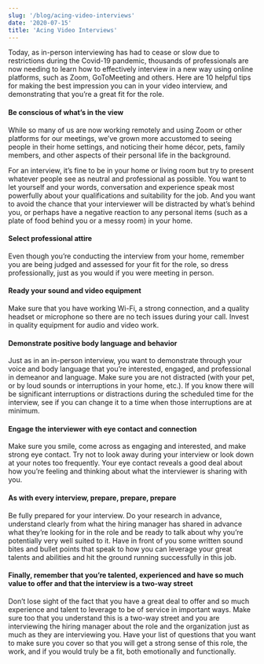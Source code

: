 ```yaml
---
slug: '/blog/acing-video-interviews'
date: '2020-07-15'
title: 'Acing Video Interviews'
---
```


Today, as in-person interviewing has had to cease or slow due to restrictions during the Covid-19 pandemic, thousands of professionals are now needing to learn how to effectively interview in a new way using online platforms, such as Zoom, GoToMeeting and others.
Here are 10 helpful tips for making the best impression you can in your video interview, and demonstrating that you’re a great fit for the role.

#### Be conscious of what’s in the view

While so many of us are now working remotely and using Zoom or other platforms for our meetings, we’ve grown more accustomed to seeing people in their home settings, and noticing their home décor, pets, family members, and other aspects of their personal life in the background.

For an interview, it’s fine to be in your home or living room but try to present whatever people see as neutral and professional as possible. You want to let yourself and your words, conversation and experience speak most powerfully about your qualifications and suitability for the job. And you want to avoid the chance that your interviewer will be distracted by what’s behind you, or perhaps have a negative reaction to any personal items (such as a plate of food behind you or a messy room) in your home.

#### Select professional attire

Even though you’re conducting the interview from your home, remember you are being judged and assessed for your fit for the role, so dress professionally, just as you would if you were meeting in person.

#### Ready your sound and video equipment

Make sure that you have working Wi-Fi, a strong connection, and a quality headset or microphone so there are no tech issues during your call. Invest in quality equipment for audio and video work.

#### Demonstrate positive body language and behavior

Just as in an in-person interview, you want to demonstrate through your voice and body language that you’re interested, engaged, and professional in demeanor and language. Make sure you are not distracted (with your pet, or by loud sounds or interruptions in your home, etc.). If you know there will be significant interruptions or distractions during the scheduled time for the interview, see if you can change it to a time when those interruptions are at minimum.

#### Engage the interviewer with eye contact and connection

Make sure you smile, come across as engaging and interested, and make strong eye contact. Try not to look away during your interview or look down at your notes too frequently. Your eye contact reveals a good deal about how you’re feeling and thinking about what the interviewer is sharing with you.

#### As with every interview, prepare, prepare, prepare

Be fully prepared for your interview. Do your research in advance, understand clearly from what the hiring manager has shared in advance what they’re looking for in the role and be ready to talk about why you’re potentially very well suited to it. Have in front of you some written sound bites and bullet points that speak to how you can leverage your great talents and abilities and hit the ground running successfully in this job.

#### Finally, remember that you’re talented, experienced and have so much value to offer and that the interview is a two-way street

Don’t lose sight of the fact that you have a great deal to offer and so much experience and talent to leverage to be of service in important ways. Make sure too that you understand this is a two-way street and you are interviewing the hiring manager about the role and the organization just as much as they are interviewing you. Have your list of questions that you want to make sure you cover so that you will get a strong sense of this role, the work, and if you would truly be a fit, both emotionally and functionally.
